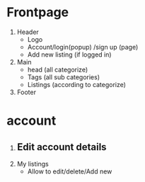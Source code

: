 # Frontpage

1. Header
     - Logo
     - Account/login(popup) /sign up (page)
     - Add new listing (if logged in)
2. Main
     - head (all categorize)
     - Tags (all sub categories)
     - Listings (according to categorize)
3. Footer

# account

1. Edit account details
     - 
2. My listings
     - Allow to edit/delete/Add new